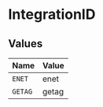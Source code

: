 # IntegrationID


## Values

| Name    | Value   |
| ------- | ------- |
| `ENET`  | enet    |
| `GETAG` | getag   |